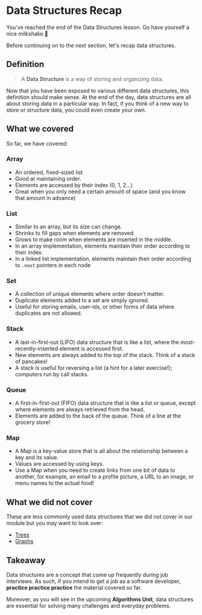 Data Structures Recap
========================================================

You've reached the end of the Data Structures lesson. Go have yourself a nice milkshake.🥛

Before continuing on to the next section, let's recap data structures.

## Definition

> A **Data Structure** is a way of storing and organizing data.

Now that you have been exposed to various different data structures, this definition should make sense. At the end of the day, data structures are all about storing data in a particular way. In fact, if you think of a new way to store or structure data, you could even create your own.


## What we covered

So far, we have covered:

### Array
* An ordered, fixed-sized list
* Good at maintaining order.
* Elements are accessed by their index (0, 1, 2...)
* Great when you only need a certain amount of space (and you know that amount in advance)

### List
* Similar to an array, but its size can change.
* Shrinks to fill gaps when elements are removed.
* Grows to make room when elements are inserted in the middle.
* In an array implementation, elements maintain their order according to their index.
* In a linked list implementation, elements maintain their order according to `.next` pointers in each node

### Set
* A collection of unique elements where order doesn't matter.
* Duplicate elements added to a set are simply ignored.
* Useful for storing emails, user-ids, or other forms of data where duplicates are not allowed.

### Stack
* A last-in-first-out (LIFO) data structure that is like a list, where the most-recently-inserted element is accessed first.
* New elements are always added to the top of the stack. Think of a stack of pancakes!
* A stack is useful for reversing a list (a hint for a later exercise!); computers run by call stacks.

### Queue
* A first-in-first-out (FIFO) data structure that is like a list or queue, except where elements are always retrieved from the head.
* Elements are added to the back of the queue. Think of a line at the grocery store!


### Map
* A Map is a key-value store that is all about the relationship between a key and its value.
* Values are accessed by using keys.
* Use a Map when you need to create links from one bit of data to another, for example, an email to a profile picture, a URL to an image, or menu names to the actual food!


## What we did not cover

These are less commonly used data structures that we did not cover in our module but you may want to look over:

+ [Trees](http://www.cs.cmu.edu/~clo/www/CMU/DataStructures/Lessons/lesson4_1.htm)
+ [Graphs](http://www.cs.cmu.edu/~clo/www/CMU/DataStructures/Lessons/lesson5_1.htm)


## Takeaway

Data structures are a concept that come up frequently during job interviews. As such, if you intend to get a job as a software developer, **practice practice practice** the material covered so far.

Moreover, as you will see in the upcoming **Algorithms Unit**, data structures are essential for solving many challenges and everyday problems.
